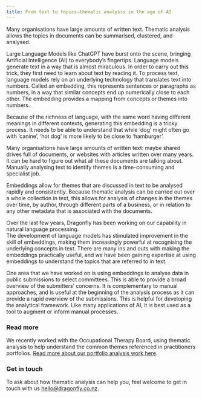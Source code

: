 ```yaml
---
title: From text to topics—thematic analysis in the age of AI
---
```


Many organisations have large amounts of written text. Thematic analysis allows
the topics in documents can be summarised, clustered, and analysed.

<!--more-->

Large Language Models like ChatGPT have burst onto the scene, bringing
Artificial Intelligence (AI) to everybody’s fingertips. Language models generate text in a
way that is almost miraculous. In order to carry out this trick, they first
need to learn about text by reading it. To process text, language models rely on an
underlying technology that translates text into numbers. Called an
embedding, this represents sentences or paragraphs as numbers, in a way
that similar concepts end up numerically close to each other. The
embedding provides a mapping from concepts or themes into numbers.  

Because of
the richness of language, with the same word having different meanings in
different contexts, generating this embedding is a tricky process. It
needs to be able to understand that while ‘dog’ might often go with ‘canine’,
‘hot dog’ is more likely to be close to ‘hamburger’.

Many organisations have large amounts of written text: maybe shared drives full
of documents, or websites with articles written over many years. It can be hard
to figure out what all these documents are talking about. 
Manually analysing text to
identify themes is a time-consuming and specialist job. 

Embeddings
allow for themes that are discussed in text to be analysed rapidly and consistently.
Because thematic analysis can be carried out over a whole
collection in text, this allows for analysis of changes in the themes over
time, by author, through different parts of a business, or in relation to any
other metadata that is associated with the documents. 

Over the last few years, Dragonfly has been working on our capability in 
natural language processing.  
The development of language models has stimulated improvement in the skill of
embeddings, making them increasingly powerful at recognising the
underlying concepts in text. There are many ins and outs with making the embeddings
practically useful, and we have been gaining expertise at using embeddings to
understand the topics that are referred to in text. 

One area that we have worked on is using
embeddings to analyse data in public submissions to select committees. This is
able to provide a broad overview of the submitters’ concerns. It is
complementary to manual approaches, and is useful at the beginning of the
analysis process as it can provide a rapid overview of the submissions. This is
helpful for developing the analytical framework. Like many applications of AI,
it is best used as a tool to augment or inform manual processes. 

### Read more

We recently worked with the Occupational Therapy Board, using thematic analysis
to help understand the common themes referenced in practitioners portfolios.
[Read more about our portfolio analysis work here](https://www.dragonfly.co.nz/work/thematic-analysis-case-study.html).



### Get in touch

To ask about how thematic analysis can help you, feel welcome to get in touch with us [hello@dragonfly.co.nz](mailto:hello@dragonfly.co.nz).

